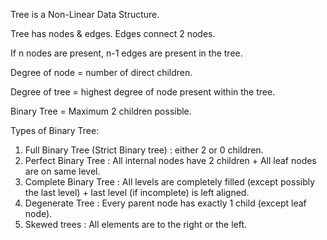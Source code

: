 Tree is a Non-Linear Data Structure.

Tree has nodes & edges. Edges connect 2 nodes.

If n nodes are present, n-1 edges are present in the tree.

Degree of node = number of direct children.

Degree of tree = highest degree of node present within the tree.

Binary Tree = Maximum 2 children possible.

Types of Binary Tree:
<ol>
<li>Full Binary Tree (Strict Binary tree) : either 2 or 0 children.</li>

<li>Perfect Binary Tree : All internal nodes have 2 children + All leaf nodes are on same level.</li>

<li>Complete Binary Tree : All levels are completely filled (except possibly the last level) + last level (if incomplete) is left aligned.</li>

<li>Degenerate Tree : Every parent node has exactly 1 child (except leaf node).</li>
   
<li>Skewed trees : All elements are to the right or the left.</li>

</ol>